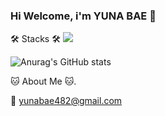 ### Hi Welcome, i'm YUNA BAE 👋

🛠️ Stacks 🛠️
<img src="https://img.shields.io/badge/Python-3766AB?style=flat-square&logo=Python&logoColor=white"/> 

![Anurag's GitHub stats](https://github-readme-stats.vercel.app/api?username=baeyuna97&show_icons=true&theme=radical)

🐱 About Me 🐱. 

📧 yunabae482@gmail.com
